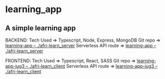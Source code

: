 # learning_app
A simple learning app
---
BACKEND:
Tech Used => Typescript, Node, Express, MongoDB
Git repo =>  [learning-app – ./afri-learn_server](https://streaklinks.com/BeJVMQI0dHJGqQ1cFQU4RNBp/https%3A%2F%2Fgithub.com%2FMaxwell-ihiaso%2Flearning_app%2Ftree%2Fmaster%2Fafri-learn_server)
Serverless API route => [learning-app – ./afri-learn_server](https://streaklinks.com/BeJVMQEdXf5Dbdiz-wW5yadf/http%3A%2F%2Flearning-app-ten.vercel.app)

FRONTEND:
Tech Used => Typescript, React, SASS
Git repo =>  [learning-app-iug3 – ./afri-learn_client](https://streaklinks.com/BeJVMQILC-VgVWSokgCK64Gb/https%3A%2F%2Fgithub.com%2FMaxwell-ihiaso%2Flearning_app%2Ftree%2Fmaster%2Fafri-learn_client)
Serverless API route => [learning-app-iug3 – ./afri-learn_client](https://streaklinks.com/BeJVMQEi4r69CXcaxQqiPfVC/http%3A%2F%2Flearning-app-iug3.vercel.app)
